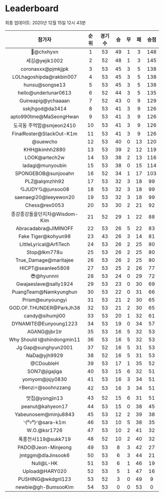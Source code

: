# Leaderboard
최종 업데이트: 2020년 12월 15일 12시 43분




| 참가자 | 순위 | 경기수 | 승 | 무 | 패 | 승점 |
|:---:|:---:|:---:|:---:|:---:|:---:|:---:|
| 👑@chxhyxn | 1 | 53 | 49 | 1 | 3 | 148 |
| 세깅@yejik1002 | 2 | 52 | 48 | 1 | 3 | 145 |
| coronaxxx@pjmkjjpk | 3 | 53 | 45 | 3 | 5 | 138 |
| LOLhagoshipda@rakbin007 | 4 | 53 | 45 | 3 | 5 | 138 |
| hunsu@songse13 | 5 | 53 | 45 | 3 | 5 | 138 |
| hello@underlunar0613 | 6 | 52 | 44 | 3 | 5 | 135 |
| Guineapig@ychaaaan | 7 | 52 | 43 | 0 | 9 | 129 |
| sskjhgod@da3414 | 8 | 53 | 41 | 3 | 9 | 126 |
| apto990tme@MaSeongHwan | 9 | 53 | 41 | 3 | 9 | 126 |
| 도곡동 주먹밥@smjeon2410 | 10 | 53 | 41 | 3 | 9 | 126 |
| FinalRoster@StackOut-K1m | 11 | 53 | 41 | 3 | 9 | 126 |
| @suewcho | 12 | 53 | 40 | 0 | 13 | 120 |
| KHH@kimhh2880 | 13 | 53 | 39 | 2 | 12 | 119 |
| LOOK@artech2w | 14 | 53 | 38 | 2 | 13 | 116 |
| ladagi@munyoubin | 15 | 53 | 38 | 0 | 15 | 114 |
| SPONGEBOB@sunjooahn | 16 | 52 | 34 | 1 | 17 | 103 |
| PLZ@alqmzhh92 | 17 | 53 | 32 | 3 | 18 | 99 |
| 💘JUDY💘@junsoo08 | 18 | 53 | 32 | 3 | 18 | 99 |
| saenaegi20@leeyewon20 | 19 | 53 | 32 | 3 | 18 | 99 |
| Chess@rex0053 | 20 | 53 | 30 | 2 | 21 | 92 |
| 종강종강돌을던지자@Wisdom-Kim | 21 | 52 | 29 | 1 | 22 | 88 |
| Abracadabra@JIMINOFF | 22 | 53 | 26 | 5 | 22 | 83 |
| Fake Tiger@kohyun98 | 23 | 43 | 26 | 3 | 14 | 81 |
| LittleLyrical@ArfiTech | 24 | 53 | 26 | 2 | 25 | 80 |
| Stop@lkm778u | 25 | 53 | 26 | 2 | 25 | 80 |
| True_Damage@maritajee | 26 | 53 | 26 | 2 | 25 | 80 |
| HICPT@seanlee5808 | 27 | 53 | 25 | 2 | 26 | 77 |
| 😎@hyunnni | 28 | 53 | 24 | 0 | 29 | 72 |
| Gwajaeslave@sally1924 | 29 | 53 | 23 | 0 | 30 | 69 |
| PuangTeam@Namkyunghun | 30 | 53 | 22 | 0 | 31 | 66 |
| Prism@eunyoungyi | 31 | 53 | 21 | 2 | 30 | 65 |
| GOD.OF.THUNDER@ParkJh38 | 32 | 53 | 21 | 2 | 30 | 65 |
| candy@sihumji00 | 33 | 53 | 20 | 1 | 32 | 61 |
| DYNAMITE@Eunyoung1223 | 34 | 53 | 19 | 0 | 34 | 57 |
| AGANG@jbr1tr | 35 | 53 | 16 | 5 | 32 | 53 |
| Why Should I@shindongmin11 | 36 | 53 | 16 | 5 | 32 | 53 |
| Jg Gap@sunghyun2001 | 37 | 52 | 16 | 5 | 31 | 53 |
| NaDa@yjh9929 | 38 | 52 | 16 | 5 | 31 | 53 |
| @CDoubleH | 39 | 53 | 17 | 1 | 35 | 52 |
| SON7@jigajiga | 40 | 53 | 15 | 6 | 32 | 51 |
| yomyom@jsjy0830 | 41 | 53 | 16 | 3 | 34 | 51 |
| ⚡Benzi⚡@soohnzzang | 42 | 53 | 16 | 3 | 34 | 51 |
| 맛집@yongjin13 | 43 | 52 | 15 | 6 | 31 | 51 |
| peanut@kahyeon17 | 44 | 53 | 15 | 0 | 38 | 45 |
| Yabeunosem@minju8843 | 45 | 53 | 12 | 2 | 39 | 38 |
| ◝(⁰▿⁰)◜@sara-k1m | 46 | 53 | 10 | 5 | 38 | 35 |
| W.O.@ksr1726 | 47 | 53 | 10 | 2 | 41 | 32 |
| 폭풍전사119@sukk719 | 48 | 52 | 10 | 2 | 40 | 32 |
| PADO@Jeon-Minjeong | 49 | 53 | 8 | 3 | 42 | 27 |
| jmtggm@dlaJinsook6 | 50 | 53 | 6 | 3 | 44 | 21 |
| Null@L-HK | 51 | 53 | 6 | 1 | 46 | 19 |
| Upload@HARY020 | 52 | 53 | 5 | 1 | 47 | 16 |
| PUSHING@wkdgnl123 | 53 | 52 | 3 | 0 | 49 | 9 |
| newbie@gh-BumsooKim | 54 | 53 | 0 | 0 | 53 | 0 |